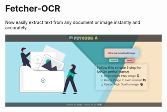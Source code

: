 # Fetcher-OCR
Now easily extract text from any document or image instantly and accurately.

![](./Interface/1.png "")
